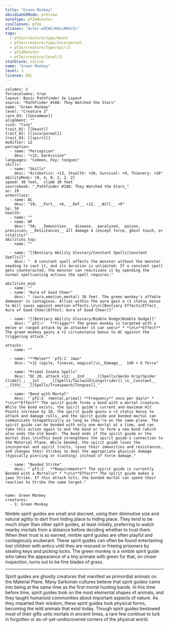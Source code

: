 ```yaml
---
title: "Green Monkey"
obsidianUIMode: preview
noteType: pf2eMonster
cssClasses: pf2e
aliases: "Actor.wOCWCsRQviN04c5c" 
tags:
  - pf2e/creature/type/beast
  - pf2e/creature/type/incorporeal
  - pf2e/creature/type/spirit
  - pf2eMonster
  - pf2e/creature/level/3
statblock: inline
name: "Green Monkey"
level: 3
license: OGL
---
```


```statblock
columns: 2
forcecolumns: true
layout: Basic Pathfinder 2e Layout
source: "Pathfinder #188: They Watched the Stars"
name: "Green Monkey"
level: "Creature 3"
rare_03: [[Uncommon]]
alignment: ""
size: "tiny"
trait_01: [[beast]]
trait_02: [[incorporeal]]
trait_03: [[spirit]]
modifier: 12
perception:
  - name: "Perception"
    desc: "+12; Darkvision"
languages: "Common, Fey; tongues"
skills:
  - name: "Skills"
    desc: "Acrobatics: +13, Stealth: +10, Survival: +9, Thievery: +10"
abilityMods: [0, 4, 0, 2, 2, 2]
speed: 30 feet,  climb 30 feet
sourcebook: "_Pathfinder #188: They Watched the Stars_"
ac: 19
armorclass:
  - name: AC
    desc: "19; __Fort__ +6, __Ref__ +12, __Will__ +9"
hp: 50
health:
  - name: ""
  - name: HP
    desc: "50; __Immunities__  disease,  paralyzed,  poison,  precision; __Resistances__ all damage 4 (except force, ghost touch, or vitality)"
abilities_top:
  - name: ""

  - name: "[[Bestiary Ability Glossary/Constant Spells|Constant Spells]]"
    desc: "  A constant spell affects the monster without the monster needing to cast it, and its duration is unlimited. If a constant spell gets counteracted, the monster can reactivate it by spending the normal spellcasting actions the spell requires."

abilities_mid:
  - name: ""
  - name: "Aura of Good Cheer"
    desc: " (aura,emotion,mental) 30 feet. The green monkey's affable demeanor is contagious. Allies within the aura gain a +1 status bonus to Will saves against emotion effects.\n\n[[Bestiary Effects/Effect_ Aura of Good Cheer|Effect: Aura of Good Cheer]]"

  - name: "[[Bestiary Ability Glossary/Nimble Dodge|Nimble Dodge]]"
    desc: "`pf2:r`  **Trigger** The green monkey is targeted with a melee or ranged attack by an attacker it can see\n* * *\n\n**Effect** The green monkey gains a +2 circumstance bonus to AC against the triggering attack."

attacks:
  - name: ""

  - name: "**Melee** `pf2:1` Jaws"
    desc: "+12 (agile, finesse, magical)\n__Damage__  1d8 + 6 force"

  - name: "Primal Innate Spells"
    desc: "DC 20, attack +12; __2nd __  _[[Spells/Gecko Grip|Spider Climb]]_; __1st __  _[[Spells/Tailwind|Longstrider]]_\n__Constant__  __(5th)__ _[[Spells/Truespeech|Tongues]]_"

  - name: "Bond with Mortal"
    desc: "`pf2:2` (mental,primal) **Frequency** once per day\n* * *\n\n**Effect** The spirit guide forms a bond with a mortal creature. While the bond exists, the spirit guide's current and maximum Hit Points increase by 10, the spirit guide gains a +2 status bonus to attack and damage rolls, and the spirit guide and bonded mortal can communicate telepathically as long as they're on the same plane. The spirit guide can be bonded with only one mortal at a time, and can take this action again to end the bond or to form a new bond (which also ends the old bond). The bond ends if the spirit guide or the mortal dies.\n\nThis bond strengthens the spirit guide's connection to the Material Plane. While bonded, the spirit guide loses the incorporeal and spirit traits, loses their immunities and resistances, and changes their Strikes to deal the appropriate physical damage (typically piercing or slashing) instead of force damage."

  - name: "Bonded Strike"
    desc: "`pf2:2`  **Requirements** The spirit guide is currently Bonded with a Mortal\n* * *\n\n**Effect** The spirit guide makes a jaws Strike. If this attack hits, the bonded mortal can spend their reaction to Strike the same target."
 
```

```encounter-table
name: Green Monkey
creatures:
  - 1: Green Monkey
```



Nimble spirit guides are small and discreet, using their diminutive size and natural agility to dart from hiding place to hiding place. They tend to be much shyer than other spirit guides, at least initially, preferring to watch nearby mortals from a distance before deciding whether to trust them. When their trust is so earned, nimble spirit guides are often playful and contagiously exuberant. These spirit guides can often be found entertaining lost children with antics until they are rescued or freeing prisoners by stealing keys and picking locks. The green monkey is a nimble spirit guide who takes the appearance of a tiny primate with green fur that, on closer inspection, turns out to be fine blades of grass.

* * *

Spirit guides are ghostly creatures that manifest as primordial animals on the Material Plane. Many Sarkorian cultures believe that spirit guides came into being at the same time as the first mortal hunting bands. In this time before time, spirit guides took on the most elemental shapes of animals, and they taught humanoid communities about important aspects of nature. As they imparted their wisdom, these spirit guides took physical forms, becoming the wild animals that exist today. Though spirit guides bestowed most of their gifts unto mortals in ancient times, a rare few continue to lurk in forgotten or as-of-yet-undiscovered corners of the physical world.
